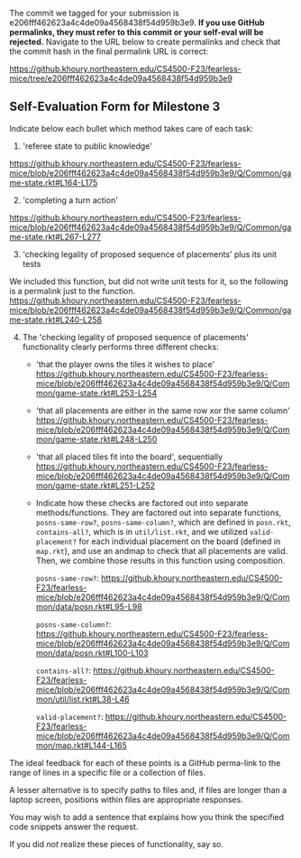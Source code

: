 The commit we tagged for your submission is e206fff462623a4c4de09a4568438f54d959b3e9.
**If you use GitHub permalinks, they must refer to this commit or your self-eval will be rejected.**
Navigate to the URL below to create permalinks and check that the commit hash in the final permalink URL is correct:

https://github.khoury.northeastern.edu/CS4500-F23/fearless-mice/tree/e206fff462623a4c4de09a4568438f54d959b3e9

## Self-Evaluation Form for Milestone 3

Indicate below each bullet which method takes care of each task:

1. 'referee state to public knowledge'

https://github.khoury.northeastern.edu/CS4500-F23/fearless-mice/blob/e206fff462623a4c4de09a4568438f54d959b3e9/Q/Common/game-state.rkt#L164-L175

2. 'completing a turn action' 

https://github.khoury.northeastern.edu/CS4500-F23/fearless-mice/blob/e206fff462623a4c4de09a4568438f54d959b3e9/Q/Common/game-state.rkt#L267-L277
   
3. 'checking legality of proposed sequence of placements'
   plus its unit tests

We included this function, but did not write unit tests for it, so the following is a permalink just to the function.
https://github.khoury.northeastern.edu/CS4500-F23/fearless-mice/blob/e206fff462623a4c4de09a4568438f54d959b3e9/Q/Common/game-state.rkt#L240-L258

4. The 'checking legality of proposed sequence of placements'
   functionality clearly performs three different checks: 
   - 'that the player owns the tiles it wishes to place'
      https://github.khoury.northeastern.edu/CS4500-F23/fearless-mice/blob/e206fff462623a4c4de09a4568438f54d959b3e9/Q/Common/game-state.rkt#L253-L254
   - 'that all placements are either in the same row xor the same column'
      https://github.khoury.northeastern.edu/CS4500-F23/fearless-mice/blob/e206fff462623a4c4de09a4568438f54d959b3e9/Q/Common/game-state.rkt#L248-L250
   - 'that all placed tiles fit into the board', sequentially 
      https://github.khoury.northeastern.edu/CS4500-F23/fearless-mice/blob/e206fff462623a4c4de09a4568438f54d959b3e9/Q/Common/game-state.rkt#L251-L252
   - Indicate how these checks are factored out into separate methods/functions.
      They are factored out into separate functions, `posns-same-row?`, `posns-same-column?`, which are defined in `posn.rkt`, `contains-all?`, which is in `util/list.rkt`, 
      and we utilized `valid-placement?` for each individual placement on the board (defined in `map.rkt`), and use an andmap to check that all placements are valid.
      Then, we combine those results in this function using composition.

      `posns-same-row?`: https://github.khoury.northeastern.edu/CS4500-F23/fearless-mice/blob/e206fff462623a4c4de09a4568438f54d959b3e9/Q/Common/data/posn.rkt#L95-L98

      `posns-same-column?`: https://github.khoury.northeastern.edu/CS4500-F23/fearless-mice/blob/e206fff462623a4c4de09a4568438f54d959b3e9/Q/Common/data/posn.rkt#L100-L103

      `contains-all?`: https://github.khoury.northeastern.edu/CS4500-F23/fearless-mice/blob/e206fff462623a4c4de09a4568438f54d959b3e9/Q/Common/util/list.rkt#L38-L46

      `valid-placement?`: https://github.khoury.northeastern.edu/CS4500-F23/fearless-mice/blob/e206fff462623a4c4de09a4568438f54d959b3e9/Q/Common/map.rkt#L144-L165

   
The ideal feedback for each of these points is a GitHub
perma-link to the range of lines in a specific file or a collection of
files.

A lesser alternative is to specify paths to files and, if files are
longer than a laptop screen, positions within files are appropriate
responses.

You may wish to add a sentence that explains how you think the
specified code snippets answer the request.

If you did *not* realize these pieces of functionality, say so.


